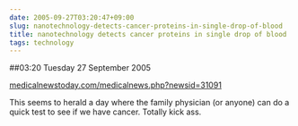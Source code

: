```yaml
---
date: 2005-09-27T03:20:47+09:00
slug: nanotechnology-detects-cancer-proteins-in-single-drop-of-blood
title: nanotechnology detects cancer proteins in single drop of blood
tags: technology
---
```


##03:20 Tuesday 27 September 2005

[medicalnewstoday.com/medicalnews.php?newsid=31091](http://www.medicalnewstoday.com/medicalnews.php?newsid=31091)

This seems to herald a day where the family physician (or anyone) can do a quick test to see if we have cancer.  Totally kick ass.
